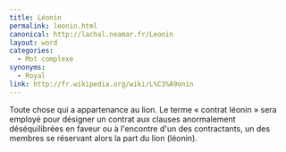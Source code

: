 ```yaml
---
title: Léonin
permalink: leonin.html
canonical: http://lachal.neamar.fr/Leonin
layout: word
categories:
  - Mot complexe
synonyms:
  - Royal
link: http://fr.wikipedia.org/wiki/L%C3%A9onin
---
```


Toute chose qui a appartenance au lion.
Le terme « contrat léonin » sera employé pour désigner un contrat aux clauses anormalement déséquilibrées en faveur ou à l'encontre d'un des contractants, un des membres se réservant alors la part du lion (léonin).

